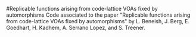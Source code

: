 #Replicable functions arising from code-lattice VOAs fixed by automorphisms
Code associated to the paper "Replicable functions arising from code-lattice VOAs fixed by automorphisms" by L. Beneish, J. Berg, E. Goedhart, H. Kadhem, A. Serrano Lopez, and S. Treener. 
